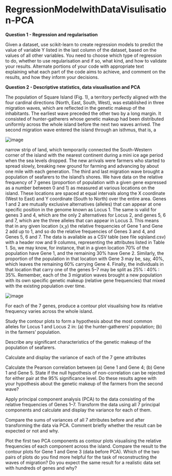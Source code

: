 # RegressionModelwithDataVisulisation-PCA

**Question 1 - Regression and regularisation**

Given a dataset, use scikit-learn to create regression models to predict the value of variable Y listed in the last column of the dataset, based on the values of all other variables. You need to choose which type of regression to do, whether to use regularisation and if so, what kind, and how to validate your results. Alternate portions of your code with appropriate text explaining what each part of the code aims to achieve, and comment on the results, and how they inform your decisions.

**Question 2 - Descriptive statistics, data visualisation and PCA**

The population of Square Island (Fig. 1), a territory perfectly aligned with the four cardinal
directions (North, East, South, West), was established in three migration waves, which are
reflected in the genetic makeup of the inhabitants.
The earliest wave preceded the other two by a long margin. It consisted of hunter-gatherers
whose genetic makeup had been distributed uniformly across the whole island before the next
two waves arrived. The second migration wave entered the island through an isthmus, that is, a

![image](https://user-images.githubusercontent.com/61396956/123650592-a1349e80-d822-11eb-9895-2cc1c6aa7713.png)

narrow strip of land, which temporarily connected the South-Western corner of the island with
the nearest continent during a mini ice age period when the sea levels dropped. The new
arrivals were farmers who started to spread slowly, breaking new ground for farming and
advancing by about one mile with each generation. The third and last migration wave brought a
population of seafarers to the island’s shores.
We have data on the relative frequency of 7 genes (proportion of population with a given gene
expressed as a number between 0 and 1) as measured at various locations on the island. These
locations are spaced at equal intervals along the X coordinate (West to East) and Y coordinate
(South to North) over the entire area. Genes 1 and 2 are mutually exclusive alternatives (alleles)
that can appear at one specific position in the genome known as Locus 1. The same is valid for
genes 3 and 4, which are the only 2 alternatives for Locus 2, and genes 5, 6 and 7, which are the
three alleles that can appear in Locus 3. This means that in any given location (x,y) the relative
frequencies of Gene 1 and Gene 2 add up to 1, and so do the relative frequencies of Genes 3
and 4, and Genes 5, 6 and 7. The data is available as a CSV table (see file sqisland.csv)
with a header row and 9 columns, representing the attributes listed in Table 1.
So, we may know, for instance, that in a given location 70% of the population have Gene 1, and
the remaining 30% have Gene 2. Similarly, the proportion of the population in that location with
Gene 3 may be, say, 40%, which leaves the remaining 60% carrying Gene 4. Finally, the
individuals in that location that carry one of the genes 5–7 may be split as 25% : 40% : 35%.
Remember, each of the 3 migration waves brought a new population with its own specific genetic
makeup (relative gene frequencies) that mixed with the existing population over time.

![image](https://user-images.githubusercontent.com/61396956/123650696-bb6e7c80-d822-11eb-936f-4b8c24758673.png)

For each of the 7 genes, produce a contour plot visualising how its relative frequency
varies across the whole island. 

Study the contour plots to form a hypothesis about the most common alleles for
Locus 1 and Locus 2 in: (a) the hunter-gatherers’ population; (b) in the farmers’
population.

Describe any significant characteristics of the genetic makeup of the population of
seafarers.

Calculate and display the variance of each of the 7 gene attributes

Calculate the Pearson correlation between (a) Gene 1 and Gene 4; (b) Gene 1 and
Gene 5. State if the null hypothesis of non-correlation can be rejected for either pair at the
95% significance level. Do these results agree with your hypothesis about the genetic
makeup of the farmers from the second wave?

Apply principal component analysis (PCA) to the data consisting of the relative
frequencies of Genes 1–7. Transform the data using all 7 principal components and
calculate and display the variance for each of them.

Compare the sums of variances of all 7 attributes before and after transforming the
data via PCA. Comment briefly whether the result can be expected or not and why.

Plot the first two PCA components as contour plots visualising the relative frequencies
of each component across the island. Compare the result to the contour plots for Gene 1
and Gene 3 (data before PCA). Which of the two pairs of plots do you find more helpful for
the task of reconstructing the waves of migration? Do you expect the same result for a
realistic data set with hundreds of genes and why?


